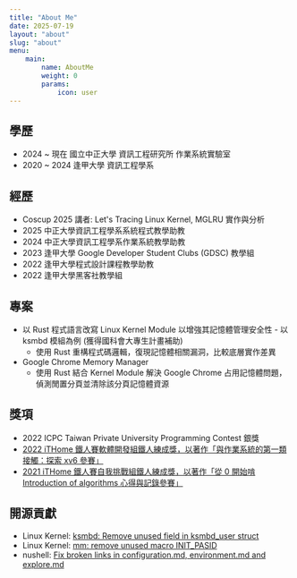 ```yaml
---
title: "About Me"
date: 2025-07-19
layout: "about"
slug: "about"
menu:
    main:
        name: AboutMe
        weight: 0
        params: 
            icon: user
---
```


## 學歷
- 2024 ~ 現在 國立中正大學 資訊工程研究所 作業系統實驗室
- 2020 ~ 2024 逢甲大學 資訊工程學系

## 經歷
- Coscup 2025 講者: Let's Tracing Linux Kernel, MGLRU 實作與分析
- 2025 中正大學資訊工程學系系統程式教學助教
- 2024 中正大學資訊工程學系作業系統教學助教
- 2023 逢甲大學 Google Developer Student Clubs (GDSC) 教學組
- 2022 逢甲大學程式設計課程教學助教
- 2022 逢甲大學黑客社教學組

## 專案
- 以 Rust 程式語言改寫 Linux Kernel Module 以增強其記憶體管理安全性 - 以 ksmbd 模組為例 (獲得國科會大專生計畫補助)
    - 使用 Rust 重構程式碼邏輯，復現記憶體相關漏洞，比較底層實作差異
- Google Chrome Memory Manager
    - 使用 Rust 結合 Kernel Module 解決 Google Chrome 占用記憶體問題，偵測閒置分頁並清除該分頁記憶體資源

## 獎項
- 2022 ICPC Taiwan Private University Programming Contest 銀獎
- [2022 iTHome 鐵人賽軟體開發組鐵人練成獎，以著作「與作業系統的第一類接觸：探索 xv6 參賽」](https://ithelp.ithome.com.tw/users/20138181/ironman/5395)
- [2021 iTHome 鐵人賽自我挑戰組鐵人練成獎，以著作「從 0 開始啃 Introduction of algorithms 心得與記錄參賽」](https://ithelp.ithome.com.tw/users/20138181/ironman/4156)

## 開源貢獻
- Linux Kernel: [ksmbd: Remove unused field in ksmbd_user struct](https://patchew.org/linux/20231002053203.17711-1-hank20010209@gmail.com/)
- Linux Kernel: [mm: remove unused macro INIT_PASID](https://lore.kernel.org/all/20250427145004.13049-1-hank20010209@gmail.com/T/#u)
- nushell: [Fix broken links in configuration.md, environment.md and explore.md](https://github.com/nushell/nushell.github.io/pull/1852)